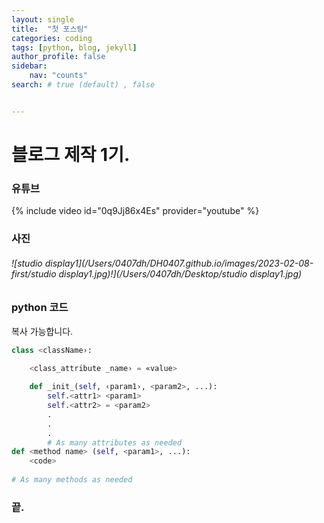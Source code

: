```yaml
---
layout: single
title:  "첫 포스팅"
categories: coding
tags: [python, blog, jekyll]
author_profile: false 
sidebar:
    nav: "counts"
search: # true (default) , false 


---
```


<!-- 
**[유튜브 뮤직]** [클릭](https://music.youtube.com)
{: .notice--danger} -->
<!-- 
[유튜브 뮤직](https://music.youtube.com)
{: .btn .btn--primary} -->



# 블로그 제작 1기.

### 유튜브

{% include video id="0q9Jj86x4Es" provider="youtube" %}

### 사진

###### ![studio display1](/Users/0407dh/DH0407.github.io/images/2023-02-08-first/studio display1.jpg)!](/Users/0407dh/Desktop/studio display1.jpg)

### python 코드

복사 가능합니다.

```python
class <className›:
    
    <class_attribute _name› = «value>

    def _init_(self, ‹param1›, <param2>, ...):
        self.<attr1> <param1> 
        self.<attr2> = <param2>
        .
        .
        .
        # As many attributes as needed
def <method name> (self, <param1>, ...):
    <code>
    
# As many methods as needed
```

### 끝.